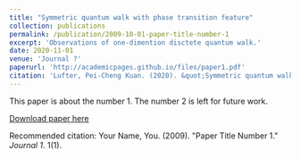 ```yaml
---
title: "Symmetric quantum walk with phase transition feature"
collection: publications
permalink: /publication/2009-10-01-paper-title-number-1
excerpt: 'Observations of one-dimention disctete quantum walk.'
date: 2020-11-01
venue: 'Journal ?'
paperurl: 'http://academicpages.github.io/files/paper1.pdf'
citation: 'Lufter, Pei-Cheng Kuan. (2020). &quot;Symmetric quantum walk with phase transition feature&quot; <i>Journal ??</i>. 1(1).'
---
```

This paper is about the number 1. The number 2 is left for future work.

[Download paper here](http://academicpages.github.io/files/paper1.pdf)

Recommended citation: Your Name, You. (2009). "Paper Title Number 1." <i>Journal 1</i>. 1(1).